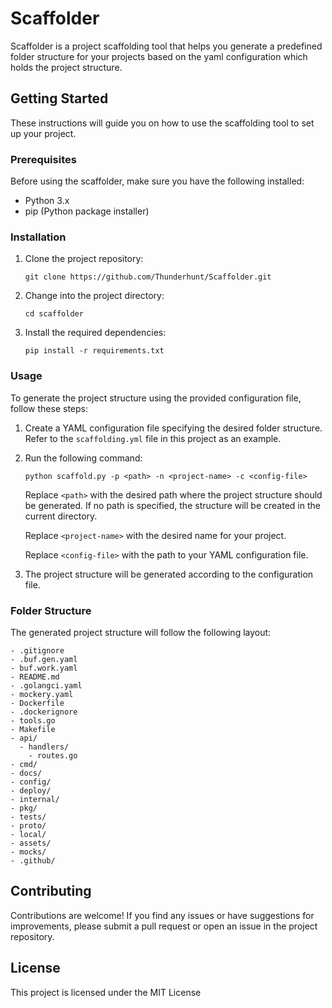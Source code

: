 # Scaffolder

Scaffolder is a project scaffolding tool that helps you generate a predefined folder structure for your projects based on the yaml configuration which holds the project structure.

## Getting Started

These instructions will guide you on how to use the scaffolding tool to set up your project.

### Prerequisites

Before using the scaffolder, make sure you have the following installed:

- Python 3.x
- pip (Python package installer)

### Installation

1. Clone the project repository:

   ```shell
   git clone https://github.com/Thunderhunt/Scaffolder.git
   ```

2. Change into the project directory:

   ```shell
   cd scaffolder
   ```

3. Install the required dependencies:

   ```shell
   pip install -r requirements.txt
   ```

### Usage

To generate the project structure using the provided configuration file, follow these steps:

1. Create a YAML configuration file specifying the desired folder structure. Refer to the `scaffolding.yml` file in this project as an example.

2. Run the following command:

   ```shell
   python scaffold.py -p <path> -n <project-name> -c <config-file>
   ```

   Replace `<path>` with the desired path where the project structure should be generated. If no path is specified, the structure will be created in the current directory.

   Replace `<project-name>` with the desired name for your project.

   Replace `<config-file>` with the path to your YAML configuration file.

3. The project structure will be generated according to the configuration file.

### Folder Structure

The generated project structure will follow the following layout:

```
- .gitignore
- .buf.gen.yaml
- buf.work.yaml
- README.md
- .golangci.yaml
- mockery.yaml
- Dockerfile
- .dockerignore
- tools.go
- Makefile
- api/
  - handlers/
    - routes.go
- cmd/
- docs/
- config/
- deploy/
- internal/
- pkg/
- tests/
- proto/
- local/
- assets/
- mocks/
- .github/
```

## Contributing

Contributions are welcome! If you find any issues or have suggestions for improvements, please submit a pull request or open an issue in the project repository.

## License

This project is licensed under the MIT License
